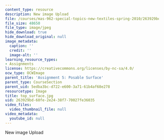 ```yaml
---
content_type: resource
description: New image Upload
file: /courses/mas-962-special-topics-new-textiles-spring-2010/263929bd60fe2e2438f770027fe36035_top_surface.jpg
file_size: 48650
file_type: image/jpeg
hide_download: true
hide_download_original: null
image_metadata:
  caption: ''
  credit: ''
  image-alt: ''
learning_resource_types:
- Assignments
license: https://creativecommons.org/licenses/by-nc-sa/4.0/
ocw_type: OCWImage
parent_title: 'Assignment 5: Posable Surface'
parent_type: CourseSection
parent_uid: 5edba3bc-d722-e600-3a71-61b4af68e278
resourcetype: Image
title: top_surface.jpg
uid: 263929bd-60fe-2e24-38f7-70027fe36035
video_files:
  video_thumbnail_file: null
video_metadata:
  youtube_id: null
---
```

New image Upload